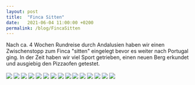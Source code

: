 ```yaml
---
layout: post
title:  "Finca Sitten"
date:   2021-06-04 11:00:00 +0200
permalink: /blog/FincaSitten
---
```

Nach ca. 4 Wochen Rundreise durch Andalusien haben wir einen Zwischenstopp zum Finca "sitten" eingelegt bevor es weiter nach Portugal ging.
In der Zeit haben wir viel Sport getrieben, einen neuen Berg erkundet und ausgiebig den Pizzaofen getestet.
<br>
<br>
![](../assets/images/FincaSitten/1.jpg)
![](../assets/images/FincaSitten/2.jpg)
![](../assets/images/FincaSitten/3.jpg)
![](../assets/images/FincaSitten/4.jpg)
![](../assets/images/FincaSitten/5.jpg)
![](../assets/images/FincaSitten/6.jpg)
![](../assets/images/FincaSitten/7.jpg)
![](../assets/images/FincaSitten/8.jpg)
![](../assets/images/FincaSitten/9.jpg)
![](../assets/images/FincaSitten/10.jpg)
![](../assets/images/FincaSitten/11.jpg)
![](../assets/images/FincaSitten/12.jpg)
![](../assets/images/FincaSitten/13.jpg)
![](../assets/images/FincaSitten/14.jpg)
![](../assets/images/FincaSitten/15.jpg)

